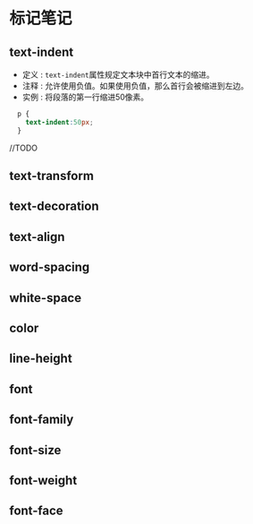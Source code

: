 # 标记笔记

## text-indent

- 定义 : `text-indent`属性规定文本块中首行文本的缩进。
- 注释 : 允许使用负值。如果使用负值，那么首行会被缩进到左边。
- 实例 : 将段落的第一行缩进50像素。

```css
  p {
    text-indent:50px;
  }
```


//TODO
## text-transform
## text-decoration
## text-align
## word-spacing
## white-space
## color
## line-height
## font
## font-family
## font-size
## font-weight
## font-face


